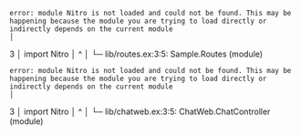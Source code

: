 
    error: module Nitro is not loaded and could not be found. This may be happening because the module you are trying to load directly or indirectly depends on the current module
    │
  3 │     import Nitro
    │     ^
    │
    └─ lib/routes.ex:3:5: Sample.Routes (module)

    error: module Nitro is not loaded and could not be found. This may be happening because the module you are trying to load directly or indirectly depends on the current module
    │
  3 │     import Nitro
    │     ^
    │
    └─ lib/chatweb.ex:3:5: ChatWeb.ChatController (module)

